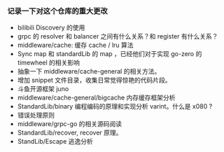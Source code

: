 ### 记录一下对这个仓库的重大更改

- bilibili Discovery 的使用
- grpc 的 resolver 和 balancer 之间有什么关系？和 register 有什么关系？
- middleware/cache: 缓存 cache / lru 算法
- Sync map 和 standardLib 的 map ，已经他们对于实现 go-zero 的 timewheel 的相关影响
- 抽象一下 middleware/cache-general 的相关方法。
- 增加 snippet 文件目录，收集日常觉得惊艳的代码片段。
- 斗鱼开源框架 juno
- middleware/cache-general/bigcache 内存缓存框架分析
- StandardLib/binary 编程编码的原理和实现分析 varint。什么是 x080 ? 
- 错误处理原则
- middleware/grpc-go 的相关源码阅读
- StandardLib/recover, recover 原理。
- StandLib/Escape 逃逸分析
